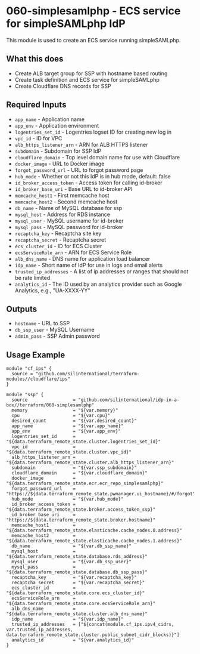 # 060-simplesamlphp - ECS service for simpleSAMLphp IdP
This module is used to create an ECS service running simpleSAMLphp.

## What this does

 - Create ALB target group for SSP with hostname based routing
 - Create task definition and ECS service for simpleSAMLphp
 - Create Cloudflare DNS records for SSP

## Required Inputs

 - `app_name` - Application name
 - `app_env` - Application environment
 - `logentries_set_id` - Logentries logset ID for creating new log in
 - `vpc_id` - ID for VPC
 - `alb_https_listener_arn` - ARN for ALB HTTPS listener
 - `subdomain` - Subdomain for SSP IdP
 - `cloudflare_domain` - Top level domain name for use with Cloudflare
 - `docker_image` - URL to Docker image
 - `forgot_password_url` - URL to forgot password page
 - `hub_mode` - Whether or not this IdP is in hub mode, default: false
 - `id_broker_access_token` - Access token for calling id-broker
 - `id_broker_base_uri` - Base URL to id-broker API
 - `memcache_host1` - First memcache host
 - `memcache_host2` - Second memcache host
 - `db_name` - Name of MySQL database for ssp
 - `mysql_host` - Address for RDS instance
 - `mysql_user` - MySQL username for id-broker
 - `mysql_pass` - MySQL password for id-broker
 - `recaptcha_key` - Recaptcha site key
 - `recaptcha_secret` - Recaptcha secret
 - `ecs_cluster_id` - ID for ECS Cluster
 - `ecsServiceRole_arn` - ARN for ECS Service Role
 - `alb_dns_name` - DNS name for application load balancer
 - `idp_name` - Short name of IdP for use in logs and email alerts
 - `trusted_ip_addresses` - A list of ip addresses or ranges that should not be rate limited
 - `analytics_id` - The ID used by an analytics provider such as Google Analytics, e.g., "UA-XXXX-YY"

## Outputs

 - `hostname` - URL to SSP
 - `db_ssp_user` - MySQL Username
 - `admin_pass` - SSP Admin password

## Usage Example

```hcl
module "cf_ips" {
  source = "github.com/silinternational/terraform-modules//cloudflare/ips"
}

module "ssp" {
  source                 = "github.com/silinternational/idp-in-a-box//terraform/060-simplesamlphp"
  memory                 = "${var.memory}"
  cpu                    = "${var.cpu}"
  desired_count          = "${var.desired_count}"
  app_name               = "${var.app_name}"
  app_env                = "${var.app_env}"
  logentries_set_id      = "${data.terraform_remote_state.cluster.logentries_set_id}"
  vpc_id                 = "${data.terraform_remote_state.cluster.vpc_id}"
  alb_https_listener_arn = "${data.terraform_remote_state.cluster.alb_https_listener_arn}"
  subdomain              = "${var.ssp_subdomain}"
  cloudflare_domain      = "${var.cloudflare_domain}"
  docker_image           = "${data.terraform_remote_state.ecr.ecr_repo_simplesamlphp}"
  forgot_password_url    = "https://${data.terraform_remote_state.pwmanager.ui_hostname}/#/forgot"
  hub_mode               = "${var.hub_mode}"
  id_broker_access_token = "${data.terraform_remote_state.broker.access_token_ssp}"
  id_broker_base_uri     = "https://${data.terraform_remote_state.broker.hostname}"
  memcache_host1         = "${data.terraform_remote_state.elasticache.cache_nodes.0.address}"
  memcache_host2         = "${data.terraform_remote_state.elasticache.cache_nodes.1.address}"
  db_name                = "${var.db_ssp_name}"
  mysql_host             = "${data.terraform_remote_state.database.rds_address}"
  mysql_user             = "${var.db_ssp_user}"
  mysql_pass             = "${data.terraform_remote_state.database.db_ssp_pass}"
  recaptcha_key          = "${var.recaptcha_key}"
  recaptcha_secret       = "${var.recaptcha_secret}"
  ecs_cluster_id         = "${data.terraform_remote_state.core.ecs_cluster_id}"
  ecsServiceRole_arn     = "${data.terraform_remote_state.core.ecsServiceRole_arn}"
  alb_dns_name           = "${data.terraform_remote_state.cluster.alb_dns_name}"
  idp_name               = "${var.idp_name}"
  trusted_ip_addresses   = ["${concat(module.cf_ips.ipv4_cidrs, var.trusted_ip_addresses, data.terraform_remote_state.cluster.public_subnet_cidr_blocks)}"]
  analytics_id           = "${var.analytics_id}"
}
```

